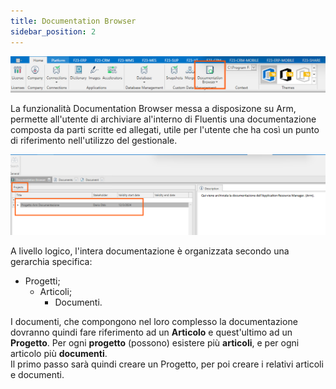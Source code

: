 ```yaml
---
title: Documentation Browser
sidebar_position: 2
---
```


![](../../../../static/images/20241203121416.png)


La funzionalità Documentation Browser messa a disposizone su Arm, permette all'utente di archiviare al'interno di Fluentis una documentazione composta da parti scritte ed allegati, utile per l'utente che ha così un punto di riferimento nell'utilizzo del gestionale.  

![](../../../../static/images/20241203121220.png)

A livello logico, l'intera documentazione è organizzata secondo una gerarchia specifica:  
* Progetti;
    * Articoli;
        * Documenti.

I  documenti, che compongono nel loro complesso la documentazione dovranno quindi fare riferimento ad un **Articolo** e quest'ultimo ad un **Progetto**. 
Per ogni **progetto** (possono) esistere più **articoli**, e per ogni articolo più **documenti**.  
Il primo passo sarà quindi creare un Progetto, per poi creare i relativi articoli e documenti.

